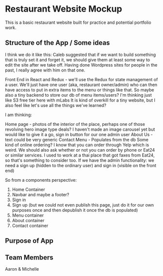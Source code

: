 # Restaurant Website Mockup
This is a basic restaurant website built for practice and potential portfolio work.

## Structure of the App / Some ideas
I think we do it like this: Caleb suggested that if we want to build something that is truly set it and forget it, we should give them at least some way to edit the site after we take off. Having done Wordpress sites for people in the past, I really agree with him on that one. 

Front End in React and Redux - we'll use the Redux for state management of a user. We'll just have one user (aka, restaurant owner/admin) who can then have access to put in extra items to the menu or things like that. 
So maybe also a tiny backend to store our db of menu items/users? I'm thinking just like S3 free tier here with mLabs
It is kind of overkill for a tiny website, but I also feel like let's use all the things we've learned? 

I am thinking: 

Home page - photos of the interior of the place, perhaps one of those revolving hero image type deals? I haven't made an image carousel yet but would like to give it a go, sign in  button for our one admin user
About Us - text could be very generic
Contact
Menu - Populates from the db
Some kind of online ordering? I know that you can order through Yelp which is weird. We should also ask whether or not you can order by phone or Eat24 or similar services. I used to work at a thai place that got faxes from Eat24, so that's something to consider too. 
If we have the admin functionality: we need a sign up (hidden to the ordinary user) and sign in (visible on the front end) 

So from a components perspective: 
1. Home Container
2. Navbar and maybe a footer? 
3. Sign in
4. Sign up (but we could not even publish this page, just do it for our own purposes once and then depublish it once the db is populated)
5. Menu container
6. About container
7. Contact container


## Purpose of App

## Team Members
Aaron & Michelle
